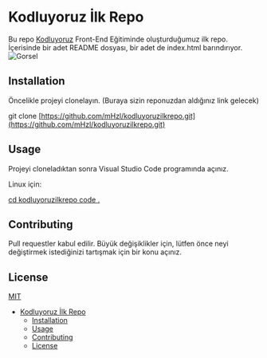 # Kodluyoruz İlk Repo

Bu repo [Kodluyoruz](https://www.kodluyoruz.org/) Front-End Eğitiminde oluşturduğumuz ilk repo. İçerisinde bir adet README dosyası, bir adet de index.html barındırıyor.
![Gorsel](https://lh3.googleusercontent.com/SOUh5kPWLq5fPOC3-Q-2wsOkL0X1U1FkiS5nsREMfIthBhwL99txeb34upMRk_XpWQqX6kg=s170)

## Installation

Öncelikle projeyi clonelayın. (Buraya sizin reponuzdan aldığınız link gelecek)

git clone [https://github.com/mHzl/kodluyoruzilkrepo.git](https://github.com/mHzl/kodluyoruzilkrepo.git)


## Usage

Projeyi cloneladıktan sonra Visual Studio Code programında açınız.

Linux için:

[cd kodluyoruzilkrepo
code .](https://www.google.com/search?q=cd+kodluyoruzilkrepo+code+.&oq=cd+kodluyoruzilkrepo+code+.&aqs=chrome..69i57j33i160l5.1125j0j7&sourceid=chrome&ie=UTF-8)

## Contributing

Pull requestler kabul edilir. Büyük değişiklikler için, lütfen önce neyi değiştirmek istediğinizi tartışmak için bir konu açınız.

## License

[MIT](https://choosealicense.com/licenses/mit/)
<!-- @import "[TOC]" {cmd="toc" depthFrom=1 depthTo=6 orderedList=false} -->

<!-- code_chunk_output -->

- [Kodluyoruz İlk Repo](#kodluyoruz-i̇lk-repo)
  - [Installation](#installation)
  - [Usage](#usage)
  - [Contributing](#contributing)
  - [License](#license)

<!-- /code_chunk_output -->

